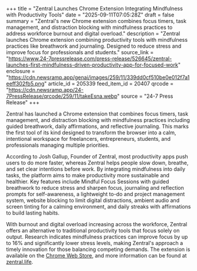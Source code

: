 +++
title = "Zentral Launches Chrome Extension Integrating Mindfulness with Productivity Tools"
date = "2025-09-11T07:05:28Z"
draft = false
summary = "Zentral's new Chrome extension combines focus timers, task management, and distraction blocking with mindfulness practices to address workforce burnout and digital overload."
description = "Zentral launches Chrome extension combining productivity tools with mindfulness practices like breathwork and journaling. Designed to reduce stress and improve focus for professionals and students."
source_link = "https://www.24-7pressrelease.com/press-release/526645/zentral-launches-first-mindfulness-driven-productivity-app-for-focused-work"
enclosure = "https://cdn.newsramp.app/genai/images/259/11/339dd0cf510be0e012f7a1eeff302fb5.png"
article_id = 205339
feed_item_id = 20407
qrcode = "https://cdn.newsramp.app/24-7PressRelease/qrcode/259/11/takeEsna.webp"
source = "24-7 Press Release"
+++

<p>Zentral has launched a Chrome extension that combines focus timers, task management, and distraction blocking with mindfulness practices including guided breathwork, daily affirmations, and reflective journaling. This marks the first tool of its kind designed to transform the browser into a calm, intentional workspace for freelancers, entrepreneurs, students, and professionals managing multiple priorities.</p><p>According to Josh Gallup, Founder of Zentral, most productivity apps push users to do more faster, whereas Zentral helps people slow down, breathe, and set clear intentions before work. By integrating mindfulness into daily tasks, the platform aims to make productivity more sustainable and healthier. Key features include Mindful Focus Sessions with guided breathwork to reduce stress and sharpen focus, journaling and reflection prompts for self-awareness, a lightweight to-do and project management system, website blocking to limit digital distractions, ambient audio and screen tinting for a calming environment, and daily streaks with affirmations to build lasting habits.</p><p>With burnout and digital overload increasing across the workforce, Zentral offers an alternative to traditional productivity tools that focus solely on output. Research indicates mindfulness practices can improve focus by up to 16% and significantly lower stress levels, making Zentral's approach a timely innovation for those balancing competing demands. The extension is available on the <a href="https://chrome.google.com/webstore" rel="nofollow" target="_blank">Chrome Web Store</a>, and more information can be found at <a href="https://zentral.life" rel="nofollow" target="_blank">zentral.life</a>.</p>